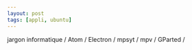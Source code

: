 ```yaml
---
layout: post
tags: [appli, ubuntu]
---
```


jargon informatique /
Atom /
Electron /
mpsyt /
mpv /
GParted /

